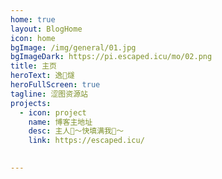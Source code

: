 ```yaml
---
home: true
layout: BlogHome
icon: home
bgImage: /img/general/01.jpg
bgImageDark: https://pi.escaped.icu/mo/02.png
title: 主页
heroText: 逸🌠燧
heroFullScreen: true
tagline: 涩图资源站
projects:
  - icon: project
    name: 博客主地址
    desc: 主人🥵～快填满我🥵～
    link: https://escaped.icu/

  
---
```

